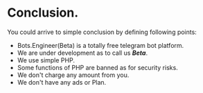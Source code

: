 # Conclusion.

You could arrive to simple conclusion by defining following points:

* Bots.Engineer(Beta) is a totally free telegram bot platform.
* We are under development as to call us ***Beta***.
* We use simple PHP.
* Some functions of PHP are banned as for security risks.
* We don't charge any amount from you.
* We don't have any ads or Plan.

